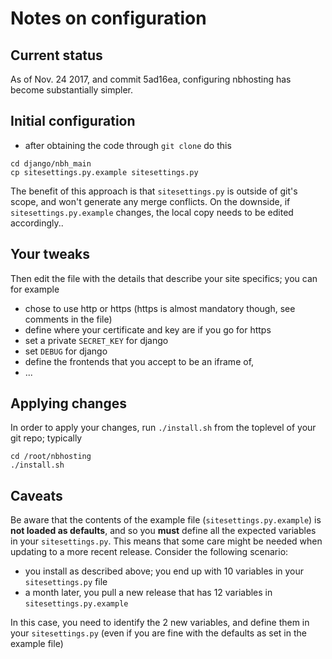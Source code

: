 # Notes on configuration

## Current status

As of Nov. 24 2017, and commit 5ad16ea, configuring nbhosting has become substantially simpler.

## Initial configuration

* after obtaining the code through `git clone` do this

```
cd django/nbh_main
cp sitesettings.py.example sitesettings.py
```

The benefit of this approach is that `sitesettings.py` is outside of git's scope, and won't generate any merge conflicts. On the downside, if `sitesettings.py.example` changes, the local copy needs to be edited accordingly..

## Your tweaks

Then edit the file with the details that describe your site specifics; you can for example

* chose to use http or https (https is almost mandatory though, see comments in the file)
* define where your certificate and key are if you go for https
* set a private `SECRET_KEY` for django
* set `DEBUG` for django
* define the frontends that you accept to be an iframe of,
* ...

## Applying changes

In order to apply your changes, run `./install.sh` from the toplevel of your git repo; typically 

```
cd /root/nbhosting
./install.sh
```

## Caveats

Be aware that the contents of the example file (`sitesettings.py.example`) 
is **not loaded as defaults**, and so you **must** define all the expected variables 
in your `sitesettings.py`. This means that some care might be needed when updating
to a more recent release. Consider the following scenario:

* you install as described above; 
  you end up with 10 variables in your `sitesettings.py` file
* a month later, you pull a new release that has 12 variables
  in `sitesettings.py.example`

In this case, you need to identify the 2 new variables, and define them in your `sitesettings.py` (even if you are fine with the defaults as set in the example file)